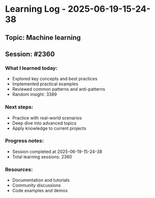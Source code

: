 # Learning Log - 2025-06-19-15-24-38

## Topic: Machine learning
## Session: #2360

### What I learned today:
- Explored key concepts and best practices
- Implemented practical examples  
- Reviewed common patterns and anti-patterns
- Random insight: 3389

### Next steps:
- Practice with real-world scenarios
- Deep dive into advanced topics
- Apply knowledge to current projects

### Progress notes:
- Session completed at 2025-06-19-15-24-38
- Total learning sessions: 2360

### Resources:
- Documentation and tutorials
- Community discussions
- Code examples and demos
